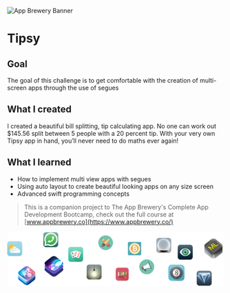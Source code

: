 
![App Brewery Banner](Documentation/icon_60pt@2x.png)

#  Tipsy

## Goal

The goal of this challenge is to get comfortable with the creation of multi-screen apps through the use of segues

## What I created

I created a beautiful bill splitting, tip calculating app. No one can work out $145.56 split between 5 people with a 20 percent tip. With your very own Tipsy app in hand, you’ll never need to do maths ever again!


## What I learned
* How to implement multi view apps with segues
* Using auto layout to create beautiful looking apps on any size screen
* Advanced swift programming concepts


>This is a companion project to The App Brewery's Complete App Development Bootcamp, check out the full course at [www.appbrewery.co](https://www.appbrewery.co/)

![End Banner](Documentation/readme-end-banner.png)
